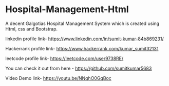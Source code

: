 # Hospital-Management-Html
A decent Galgotias Hospital Management System which is created using Html, css and Bootstrap.

linkedin profile link-            https://www.linkedin.com/in/sumit-kumar-84b869231/

Hackerrank profile link-          https://www.hackerrank.com/kumar_sumit32131

leetcode profile link-            https://leetcode.com/user9738RE/

You can check it out from here -  https://github.com/sumitkumar5683

Video Demo link-                  https://youtu.be/NNqhO0GqBoc
